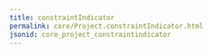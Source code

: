 ```yaml
---
title: constraintIndicator
permalink: core/Project.constraintIndicator.html
jsonid: core_project_constraintindicator
---
```

